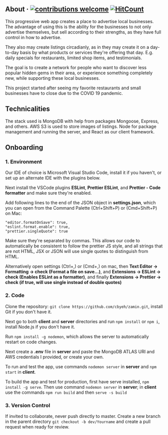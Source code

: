 ## About &middot; [![contributions welcome](https://img.shields.io/badge/contributions-welcome-brightgreen.svg?style=flat-square)](https://github.com/cbyeh/zamin/issues) [![HitCount](http://hits.dwyl.com/cbyeh/zamin.svg)](http://hits.dwyl.com/cbyeh/zamin)

This progressive web app creates a place to advertise local businesses. The advantage of using this is the ability for the businesses to not only advertise themselves, but sell according to their strengths, as they have full control in how to advertise.

They also may create listings circadianly, as in they may create it on a day-to-day basis by what products or services they're offering that day. E.g. daily specials for restaurants, limited shop items, and testimonials.

The goal is to create a network for people who want to discover less popular hidden gems in their area, or experience something completely new, while supporting these local businesses.

This project started after seeing my favorite restaurants and small businesses have to close due to the COVID 19 pandemic.

## Technicalities

The stack used is MongoDB with help from packages Mongoose, Express, and others. AWS S3 is used to store images of listings. Node for package management and running the server, and React as our client framework.

## Onboarding

### **1. Environment**

Our IDE of choice is Microsoft Visual Studio Code, install it if you haven't, or set up an alternate IDE with the plugins below.

Next install the VSCode plugins **ESLint**, **Prettier ESLint**, and **Prettier - Code formatter** and make sure they're enabled.

Add following lines to the end of the JSON object in **settings.json**, which you can open from the Command Palette (Ctrl+Shift+P) or (Cmd+Shift+P) on Mac:

```
"editor.formatOnSave": true,
"eslint.format.enable": true,
"prettier.singleQuote": true
```

Make sure they're separated by commas. This allows our code to automatically be consistent to follow the prettier JS style, and all strings that are not HTML, JSX or JSON will use single quotes to distinguish from HTML.

Alternatively open settings (Ctrl+,) or (Cmd+,) on mac, then **Text Editor -> Formatting -> check (Format a file on save...)**, and **Extensions -> ESLint -> check (Enables ESLint as a formatter)**, and finally **Extensions -> Prettier -> check (if true, will use single instead of double quotes)**

### **2. Code**

Clone the repository: `git clone https://github.com/cbyeh/zamin.git`, install Git if you don't have it.

Next go to both **client** and **server** directories and run `npm install` or `npm i`, install Node.js if you don't have it.

Run `npm install -g nodemon`, which allows the server to automatically restart on code changes.

Next create a **.env** file in **server** and paste the MongoDB ATLAS URI and AWS credentials I provided, or create your own.

To run and test the app, use commands `nodemon server` in **server** and `npm start` in **client**.

To build the app and test for production, first have serve installed, `npm install -g serve`. Then use command `nodemon server` in **server**; in **client** use the commands `npm run build` and then `serve -s build`

### **3. Version Control**

If invited to collaborate, never push directly to master. Create a new branch in the parent directory `git checkout -b dev/Yourname` and create a pull request when ready for review.
